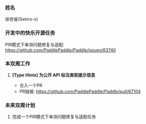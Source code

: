 ### 姓名

徐世睿(Sekiro-x)

### 开发中的快乐开源任务

PIR模式下单测问题修复与适配: https://github.com/PaddlePaddle/Paddle/issues/63740

### 本双周工作

1. **[Type Hints] 为公开 API 标注类型提示信息**

   - 合入一个PR
   - PR链接: https://github.com/PaddlePaddle/Paddle/pull/67104

### 未来双周计划

1. 完成一个PIR模式下单测问题修复与适配任务

